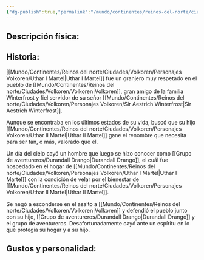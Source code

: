 ```yaml
---
{"dg-publish":true,"permalink":"/mundo/continentes/reinos-del-norte/ciudades/volkoren/personajes-volkoren/uthar-i-martel/"}
---
```



## Descripción física:


## Historia:

[[Mundo/Continentes/Reinos del norte/Ciudades/Volkoren/Personajes Volkoren/Uthar I Martel\|Uthar I Martel]] fue un granjero muy respetado en el pueblo de [[Mundo/Continentes/Reinos del norte/Ciudades/Volkoren/Volkoren\|Volkoren]],  gran amigo de la familia Winterfrost y fiel servidor de su señor [[Mundo/Continentes/Reinos del norte/Ciudades/Volkoren/Personajes Volkoren/Sir Aestrich Winterfrost\|Sir Aestrich Winterfrost]]. 

Aunque se encontraba en los últimos estados de su vida, buscó que su hijo [[Mundo/Continentes/Reinos del norte/Ciudades/Volkoren/Personajes Volkoren/Uthar II Martel\|Uthar II Martel]]  gane el renombre que necesita para ser tan, o más, valorado que él.

Un día del cielo cayó un hombre que luego se hizo conocer como [[Grupo de aventureros/Durandall Drango\|Durandall Drango]], el cuál fue hospedado en el hogar de [[Mundo/Continentes/Reinos del norte/Ciudades/Volkoren/Personajes Volkoren/Uthar I Martel\|Uthar I Martel]] con la condición de velar por el bienestar de [[Mundo/Continentes/Reinos del norte/Ciudades/Volkoren/Personajes Volkoren/Uthar II Martel\|Uthar II Martel]]. 

Se negó a esconderse en el asalto a [[Mundo/Continentes/Reinos del norte/Ciudades/Volkoren/Volkoren\|Volkoren]] y defendió el pueblo junto con su hijo, [[Grupo de aventureros/Durandall Drango\|Durandall Drango]] y el grupo de aventureros. Desafortunadamente cayó ante un espíritu en lo que protegía su hogar y a su hijo.

## Gustos y personalidad:



